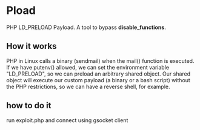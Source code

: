 # Pload
PHP LD_PRELOAD Payload. A tool to bypass __disable_functions__.

## How it works

PHP in Linux calls a binary (sendmail) when the mail() function is executed. If we have putenv() allowed, we can set the environment variable "LD_PRELOAD", so we can preload an arbitrary shared object. Our shared object will execute our custom payload (a binary or a bash script) without the PHP restrictions, so we can have a reverse shell, for example.
## how to do it
run exploit.php and connect using gsocket client
